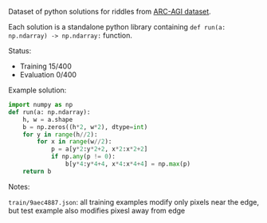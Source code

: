 Dataset of python solutions for riddles from [ARC-AGI dataset](https://github.com/fchollet/ARC-AGI).

Each solution is a standalone python library containing `def run(a: np.ndarray) -> np.ndarray:` function.

Status:
- Training 15/400
- Evaluation 0/400

Example solution:
```python
import numpy as np
def run(a: np.ndarray):
    h, w = a.shape
    b = np.zeros((h*2, w*2), dtype=int)
    for y in range(h//2):
        for x in range(w//2):
            p = a[y*2:y*2+2, x*2:x*2+2]
            if np.any(p != 0):
                b[y*4:y*4+4, x*4:x*4+4] = np.max(p)
    return b
```

Notes:

`train/9aec4887.json`: all training examples modify only pixels near the edge, but test example also modifies pixesl away from edge
